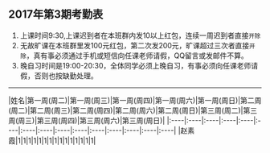 ##  2017年第3期考勤表
1. 上课时间9:30,上课迟到者在本班群内发10以上红包，连续一周迟到者直接`开除`
2. 无故旷课在本班群里发100元红包，第二次发200元，旷课超过三次者直接`开除`，真有事必须通过手机或短信向任课老师请假，QQ留言或发邮件不算。
3. 晚自习时间是19:00-20:30，全体同学必须上晚自习，有事必须向任课老师请假，否则也按缺勤处理。
-------------

|姓名|第一周(周二)|第一周(周三)|第一周(周四)|第一周(周六)|第一周(周日)|第二周(周二)|第二周(周三)|第二周(周四)|第二周(周六)|第二周(周日)|第三周(周二)|第三周(周三)|第三周(周四)|第三周(周六)|第三周(周日)|
|:----|:----|:----|:----|:----|:----|:----|:----|:----|:----|:----|:----|:----|:----|:----|
|赵素霞|1|1|1|1|1|1|1|1|1|1|1|1|1|1|1|

